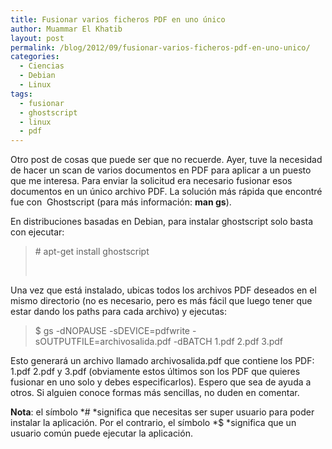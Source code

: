 ```yaml
---
title: Fusionar varios ficheros PDF en uno único
author: Muammar El Khatib
layout: post
permalink: /blog/2012/09/fusionar-varios-ficheros-pdf-en-uno-unico/
categories:
  - Ciencias
  - Debian
  - Linux
tags:
  - fusionar
  - ghostscript
  - linux
  - pdf
---
```

Otro post de cosas que puede ser que no recuerde. Ayer, tuve la necesidad de hacer un scan de varios documentos en PDF para aplicar a un puesto que me interesa. Para enviar la solicitud era necesario fusionar esos documentos en un único archivo PDF. La solución más rápida que encontré fue con  Ghostscript (para más información: **man gs**).

En distribuciones basadas en Debian, para instalar ghostscript solo basta con ejecutar:

> \# apt-get install ghostscript
> 
> &nbsp;

Una vez que está instalado, ubicas todos los archivos PDF deseados en el mismo directorio (no es necesario, pero es más fácil que luego tener que estar dando los paths para cada archivo) y ejecutas:

> $ gs -dNOPAUSE -sDEVICE=pdfwrite -sOUTPUTFILE=archivosalida.pdf -dBATCH 1.pdf 2.pdf 3.pdf

Esto generará un archivo llamado archivosalida.pdf que contiene los PDF: 1.pdf 2.pdf y 3.pdf (obviamente estos últimos son los PDF que quieres fusionar en uno solo y debes especificarlos). Espero que sea de ayuda a otros. Si alguien conoce formas más sencillas, no duden en comentar.

**Nota**: el símbolo *# *significa que necesitas ser super usuario para poder instalar la aplicación. Por el contrario, el símbolo *$ *significa que un usuario común puede ejecutar la aplicación.

&nbsp;